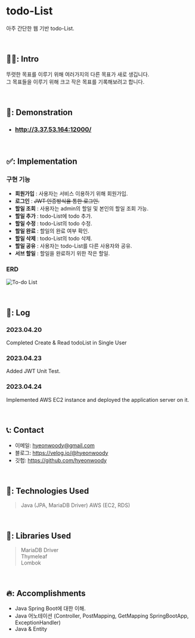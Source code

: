 # todo-List
아주 간단한 웹 기반 todo-List.

<br>

## 🧑‍💻: Intro

뚜렷한 목표를 이루기 위해 여러가지의 다른 목표가 새로 생깁니다.   
그 목표들을 이루기 위해 크고 작은 목표를 기록해보려고 합니다.  

<br>

## 🎥: Demonstration 
- ### http://3.37.53.164:12000/

</br>

## ✅: Implementation
 
 ### 구현 기능
 - **회원가입** : 사용자는 서비스 이용하기 위해 회원가입.
- **로그인** : ~~JWT 인증방식을 통한 로그인.~~
- **할일 조회** : 사용자는 admin의 할일 및 본인의 할일 조회 가능.
- **할일 추가** : todo-List에 todo 추가.
- **할일 수정** : todo-List의 todo 수정.
- **할일 완료** : 할일의 완료 여부 확인.
- **할일 삭제** : todo-List의 todo 삭제.
- **할일 공유** : 사용자는 todo-List를 다른 사용자와 공유.
- **서브 할일** : 할일을 완료하기 위한 작은 할일.

### ERD
![To-do List](https://user-images.githubusercontent.com/75844701/233739181-50917960-00ce-473f-9e72-ffcaa8ac67fd.png)

<br>

## 📓: Log
### 2023.04.20
Completed Create & Read todoList in Single User

### 2023.04.23
Added JWT Unit Test.

### 2023.04.24
Implemented AWS EC2 instance and deployed the application server on it.

<br>

## 📞: Contact
- 이메일: hyeonwoody@gmail.com
- 블로그: https://velog.io/@hyeonwoody
- 깃헙: https://github.com/hyeonwoody

<br>

## 🧱: Technologies Used
>Java (JPA, MariaDB Driver)
>AWS (EC2, RDS)

<br>

## 📖: Libraries Used
>MariaDB Driver  
>Thymeleaf  
>Lombok  
 
<br>

 ## 🔥: Accomplishments
- Java Spring Boot에 대한 이해.
- Java 어노테이션 (Controller, PostMapping, GetMapping SpringBootApp,  ExceptionHandler)
- Java & Entity 

<br>
